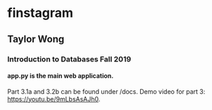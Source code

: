 # finstagram
## Taylor Wong
### Introduction to Databases Fall 2019
#### app.py is the main web application.

Part 3.1a and 3.2b can be found under /docs. Demo video for part 3: https://youtu.be/9mLbsAsAJh0.
